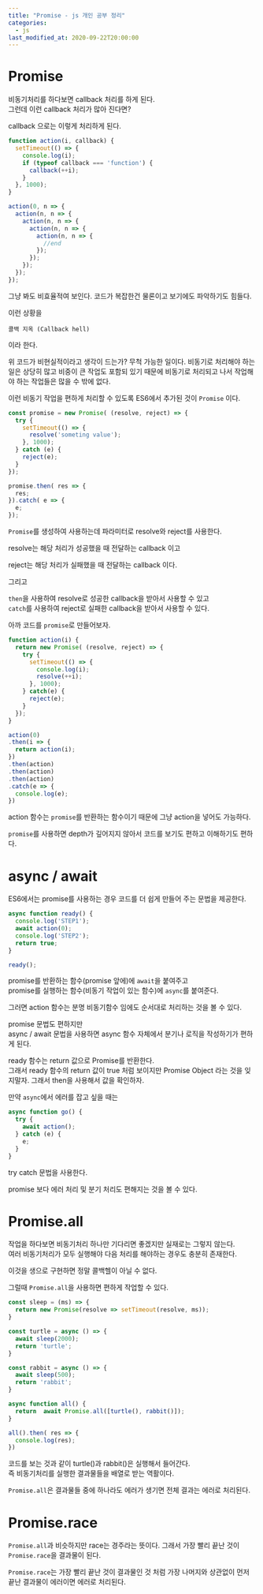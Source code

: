 ```yaml
---
title: "Promise - js 개인 공부 정리"
categories: 
  - js
last_modified_at: 2020-09-22T20:00:00
---
```


# Promise

비동기처리를 하다보면 callback 처리를 하게 된다.  
그런데 이런 callback 처리가 많아 진다면?  

callback 으로는 이렇게 처리하게 된다.

```js
function action(i, callback) {
  setTimeout(() => {
    console.log(i);
    if (typeof callback === 'function') {
      callback(++i);
    }
  }, 1000);
}

action(0, n => {
  action(n, n => {
    action(n, n => {
      action(n, n => {
        action(n, n => {
          //end
        });
      });
    });
  });
});

```

그냥 봐도 비효율적여 보인다. 코드가 복잡한건 물론이고 보기에도 파악하기도 힘들다.

이런 상황을

`콜백 지옥 (Callback hell)`

이라 한다.

위 코드가 비현실적이라고 생각이 드는가? 무척 가능한 일이다. 비동기로 처리해야 하는 일은 상당히 많고 비중이 큰 작업도 포함되 있기 때문에 비동기로 처리되고 나서 작업해야 하는 작업들은 많을 수 밖에 없다.  

이런 비동기 작업을 편하게 처리할 수 있도록 ES6에서 추가된 것이 `Promise` 이다.  

```js
const promise = new Promise( (resolve, reject) => {
  try {
    setTimeout(() => {
      resolve('someting value');
    }, 1000);
  } catch (e) {
    reject(e);
  }
});

promise.then( res => {
  res;
}).catch( e => {
  e;
});
```

`Promise`를 생성하여 사용하는데 파라미터로 resolve와 reject를 사용한다.  

resolve는 해당 처리가 성공했을 때 전달하는 callback 이고

reject는 해당 처리가 실패했을 때 전달하는 callback 이다.  

그리고

`then`을 사용하여 resolve로 성공한 callback을 받아서 사용할 수 있고  
`catch`를 사용하여 reject로 실패한 callback을 받아서 사용할 수 있다.

아까 코드를 `promise`로 만들어보자.

```js
function action(i) {
  return new Promise( (resolve, reject) => {
    try {
      setTimeout(() => {
        console.log(i);
        resolve(++i);
      }, 1000);
    } catch(e) {
      reject(e);
    }
  });
}

action(0)
.then(i => {
  return action(i);
})
.then(action)
.then(action)
.then(action)
.catch(e => {
  console.log(e);
})
```

action 함수는 `promise`를 반환하는 함수이기 때문에 그냥 action을 넣어도 가능하다.  

`promise`를 사용하면 depth가 깊어지지 않아서 코드를 보기도 편하고 이해하기도 편하다.  

# async / await

ES6에서는 promise를 사용하는 경우 코드를 더 쉽게 만들어 주는 문법을 제공한다. 

```js
async function ready() {
  console.log('STEP1');
  await action(0);
  console.log('STEP2');
  return true;
}

ready();
```

promise를 반환하는 함수(promise 앞에)에 `await`을 붙여주고  
promise를 실행하는 함수(비동기 작업이 있는 함수)에 `async`를 붙여준다.

그러면 action 함수는 분명 비동기함수 임에도 순서대로 처리하는 것을 볼 수 있다.

promise 문법도 편하지만  
async / await 문법을 사용하면 async 함수 자체에서 분기나 로직을 작성하기가 편하게 된다.  

ready 함수는 return 값으로 Promise를 반환한다.  
그래서 ready 함수의 return 값이 true 처럼 보이지만 Promise Object 라는 것을 잊지말자.
그래서 then을 사용해서 값을 확인하자.

만약 `async`에서 에러를 잡고 싶을 때는

```js
async function go() {
  try {
    await action();
  } catch (e) {
    e;
  }
}
```

try catch 문법을 사용한다.

promise 보다 에러 처리 및 분기 처리도 편해지는 것을 볼 수 있다.

# Promise.all

작업을 하다보면 비동기처리 하나만 기다리면 좋겠지만 실재로는 그렇지 않는다.  
여러 비동기처리가 모두 실행해야 다음 처리를 해야하는 경우도 충분히 존재한다.  

이것을 생으로 구현하면 정말 콜백헬이 아닐 수 없다.  

그럴때 `Promise.all`을 사용하면 편하게 작업할 수 있다.

```js
const sleep = (ms) => {
  return new Promise(resolve => setTimeout(resolve, ms));
}

const turtle = async () => {
  await sleep(2000);
  return 'turtle';
}

const rabbit = async () => {
  await sleep(500);
  return 'rabbit';
}

async function all() {
  return  await Promise.all([turtle(), rabbit()]);
}

all().then( res => {
  console.log(res);
})
```

코드를 보는 것과 같이 turtle()과 rabbit()은 실행해서 들어간다.  
즉 비동기처리를 실행한 결과물들을 배열로 받는 역활이다.  

`Promise.all`은 결과물들 중에 하나라도 에러가 생기면 전체 결과는 에러로 처리된다.  

# Promise.race

`Promise.all`과 비슷하지만 race는 경주라는 뜻이다. 그래서 가장 빨리 끝난 것이 `Promise.race`을 결과물이 된다.  

`Promise.race`는 가장 빨리 끝난 것이 결과물인 것 처럼 가장 나머지와 상관없이 먼저 끝난 결과물이 에러이면 에러로 처리된다.
